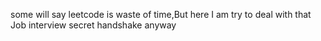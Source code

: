 some will say leetcode is waste of time,But here I am try to deal with that Job interview secret handshake anyway
